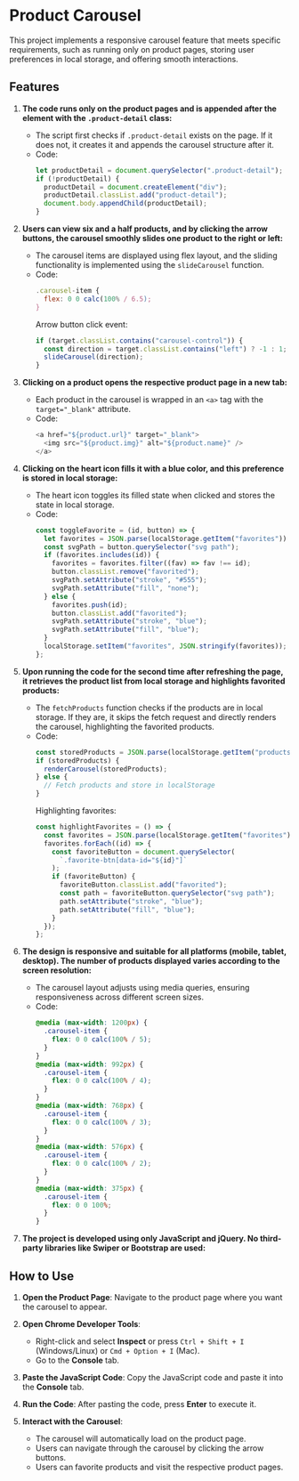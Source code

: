 # Product Carousel
This project implements a responsive carousel feature that meets specific requirements, such as running only on product pages, storing user preferences in local storage, and offering smooth interactions.
## Features

1. **The code runs only on the product pages and is appended after the element with the `.product-detail` class:**
   - The script first checks if `.product-detail` exists on the page. If it does not, it creates it and appends the carousel structure after it.
   - Code:
     ```javascript
     let productDetail = document.querySelector(".product-detail");
     if (!productDetail) {
       productDetail = document.createElement("div");
       productDetail.classList.add("product-detail");
       document.body.appendChild(productDetail);
     }
     ```

2. **Users can view six and a half products, and by clicking the arrow buttons, the carousel smoothly slides one product to the right or left:**
   - The carousel items are displayed using flex layout, and the sliding functionality is implemented using the `slideCarousel` function.
   - Code:
     ```javascript
     .carousel-item {
       flex: 0 0 calc(100% / 6.5);
     }
     ```
     Arrow button click event:
     ```javascript
     if (target.classList.contains("carousel-control")) {
       const direction = target.classList.contains("left") ? -1 : 1;
       slideCarousel(direction);
     }
     ```

3. **Clicking on a product opens the respective product page in a new tab:**
   - Each product in the carousel is wrapped in an `<a>` tag with the `target="_blank"` attribute.
   - Code:
     ```javascript
     <a href="${product.url}" target="_blank">
       <img src="${product.img}" alt="${product.name}" />
     </a>
     ```

4. **Clicking on the heart icon fills it with a blue color, and this preference is stored in local storage:**
   - The heart icon toggles its filled state when clicked and stores the state in local storage.
   - Code:
     ```javascript
     const toggleFavorite = (id, button) => {
       let favorites = JSON.parse(localStorage.getItem("favorites")) || [];
       const svgPath = button.querySelector("svg path");
       if (favorites.includes(id)) {
         favorites = favorites.filter((fav) => fav !== id);
         button.classList.remove("favorited");
         svgPath.setAttribute("stroke", "#555");
         svgPath.setAttribute("fill", "none");
       } else {
         favorites.push(id);
         button.classList.add("favorited");
         svgPath.setAttribute("stroke", "blue");
         svgPath.setAttribute("fill", "blue");
       }
       localStorage.setItem("favorites", JSON.stringify(favorites));
     };
     ```

5. **Upon running the code for the second time after refreshing the page, it retrieves the product list from local storage and highlights favorited products:**
   - The `fetchProducts` function checks if the products are in local storage. If they are, it skips the fetch request and directly renders the carousel, highlighting the favorited products.
   - Code:
     ```javascript
     const storedProducts = JSON.parse(localStorage.getItem("products"));
     if (storedProducts) {
       renderCarousel(storedProducts);
     } else {
       // Fetch products and store in localStorage
     }
     ```
     Highlighting favorites:
     ```javascript
     const highlightFavorites = () => {
       const favorites = JSON.parse(localStorage.getItem("favorites")) || [];
       favorites.forEach((id) => {
         const favoriteButton = document.querySelector(
           `.favorite-btn[data-id="${id}"]`
         );
         if (favoriteButton) {
           favoriteButton.classList.add("favorited");
           const path = favoriteButton.querySelector("svg path");
           path.setAttribute("stroke", "blue");
           path.setAttribute("fill", "blue");
         }
       });
     };
     ```

6. **The design is responsive and suitable for all platforms (mobile, tablet, desktop). The number of products displayed varies according to the screen resolution:**
   - The carousel layout adjusts using media queries, ensuring responsiveness across different screen sizes.
   - Code:
     ```css
     @media (max-width: 1200px) {
       .carousel-item {
         flex: 0 0 calc(100% / 5);
       }
     }
     @media (max-width: 992px) {
       .carousel-item {
         flex: 0 0 calc(100% / 4);
       }
     }
     @media (max-width: 768px) {
       .carousel-item {
         flex: 0 0 calc(100% / 3);
       }
     }
     @media (max-width: 576px) {
       .carousel-item {
         flex: 0 0 calc(100% / 2);
       }
     }
     @media (max-width: 375px) {
       .carousel-item {
         flex: 0 0 100%;
       }
     }
     ```

7. **The project is developed using only JavaScript and jQuery. No third-party libraries like Swiper or Bootstrap are used:**


## How to Use

1. **Open the Product Page**: Navigate to the product page where you want the carousel to appear.

2. **Open Chrome Developer Tools**:  
   - Right-click and select **Inspect** or press `Ctrl + Shift + I` (Windows/Linux) or `Cmd + Option + I` (Mac).
   - Go to the **Console** tab.

3. **Paste the JavaScript Code**: Copy the JavaScript code and paste it into the **Console** tab.

4. **Run the Code**: After pasting the code, press **Enter** to execute it.

5. **Interact with the Carousel**:  
   - The carousel will automatically load on the product page.
   - Users can navigate through the carousel by clicking the arrow buttons.
   - Users can favorite products and visit the respective product pages.
